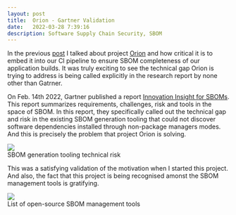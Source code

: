 ```yaml
---
layout: post
title:  Orion - Gartner Validation
date:   2022-03-28 7:39:16
description: Software Supply Chain Security, SBOM
---
```


In the previous <a href="https://nadgowdas.github.io/blog/2021/orion-article/" target="blank">post</a> I talked about project <a href="https://github.com/tap8stry/orion" target="blank">Orion</a> and how critical it is to embed it into our CI pipeline to ensure SBOM completeness of our application builds. It was truly exciting to see the technical gap Orion is trying to address is being called explicitly in the research report by none other than Gatrner. 

On Feb. 14th 2022, Gartner published a report <a href="https://www.gartner.com/en/documents/4011501" target="blank">Innovation Insight for SBOMs</a>. This report summarizes requirements, challenges, risk and tools in the space of SBOM. In this report, they specifically called out the technical gap and risk in the existing SBOM generation tooling that could not discover software dependencies installed through non-package managers modes. And this is precisely the problem that project Orion is solving. 

<div class="row mt-3">
    <div class="col-sm mt-3 mt-md-0">
        <img class="img-fluid rounded z-depth-1" src="{{ site.baseurl }}/assets/img/gartner-orion-req.png">
    </div>
</div>
<div class="caption">
    SBOM generation tooling technical risk
</div>

This was a satisfying validation of the motivation when I started this project. And also, the fact that this project is being recognised amonst the SBOM management tools is gratifying.

<div class="row mt-3">
    <div class="col-sm mt-3 mt-md-0">
        <img class="img-fluid rounded z-depth-1" src="{{ site.baseurl }}/assets/img/gartner-orion-list.png">
    </div>
</div>
<div class="caption">
    List of open-source SBOM management tools
</div>